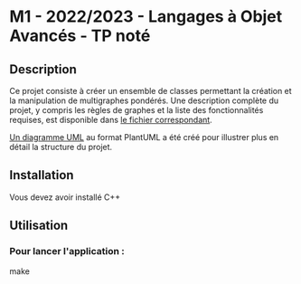 # M1 - 2022/2023 - Langages à Objet Avancés - TP noté

## Description
Ce projet consiste à créer un ensemble de classes permettant la création et la manipulation de multigraphes pondérés.
Une description complète du projet, y compris les règles de graphes et la liste des fonctionnalités requises, est disponible dans [le fichier correspondant](docs/sujet.pdf).

[Un diagramme UML](docs/Diagram.puml) au format PlantUML a été créé pour illustrer plus en détail la structure du projet.

## Installation
Vous devez avoir installé C++

## Utilisation
### Pour lancer l'application :
make
